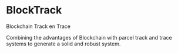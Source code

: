 # BlockTrack
Blockchain Track en Trace

Combining the advantages of Blockchain with parcel track and trace systems to generate a solid and robust system.
